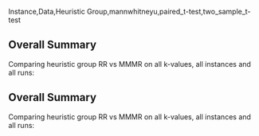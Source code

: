 Instance,Data,Heuristic Group,mannwhitneyu,paired_t-test,two_sample_t-test
## Overall Summary
Comparing heuristic group RR vs MMMR on all k-values, all instances and all runs:
## Overall Summary
Comparing heuristic group RR vs MMMR on all k-values, all instances and all runs:
